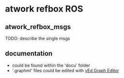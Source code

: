 # atwork refbox ROS



## atwork_refbox_msgs

TODO: describe the single msgs


## documentation

* could be found within the 'docu' folder
* '.graphml' files could be edited with [yEd Graph Editor](https://www.yworks.com/products/yed)

